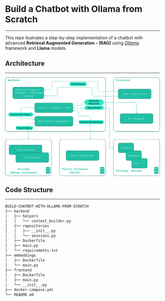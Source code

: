 # Build a Chatbot with Ollama from Scratch
---
This repo ilustrates a step-by-step implementation of a chatbot with advanced **Retrieval Augmented Generation - (RAG)** using [*Ollama*](https://ollama.com/) framework and **Llama** models.

## Architecture
---
![Chatbot Architecture](plots/architecture.svg)

## Code Structure
---
```
BUILD-CHATBOT-WITH-OLLAMA-FROM-SCRATCH
├── backend
│   ├── helpers
│   │   └── context_builder.py
│   ├── repositories
│   │   ├── __init__.py
│   │   └── sessions.py
│   ├── Dockerfile
│   ├── main.py
│   └── requirements.txt
├── embeddings
│   ├── Dockerfile
│   └── main.py
├── frontend
│   ├── Dockerfile
│   ├── main.py
│   └── __init__.py
├── docker-compose.yml
└── README.md
```
